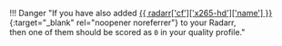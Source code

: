 <!-- markdownlint-disable MD041-->
!!! Danger "If you have also added [{{ radarr['cf']['x265-hd']['name'] }}](/Radarr/Radarr-collection-of-custom-formats/#x265-hd){:target="\_blank" rel="noopener noreferrer"} to your Radarr,<br>then one of them should be scored as `0` in your quality profile."
<!-- markdownlint-enable MD041-->
